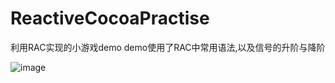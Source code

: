 # ReactiveCocoaPractise
利用RAC实现的小游戏demo
demo使用了RAC中常用语法,以及信号的升阶与降阶


![image](https://github.com/Hello-World-LYC/ReactiveCocoaPractise/commit/82f1d753b2d8f3a6e1b69227d405b20ae3e49a93?diff=split)
